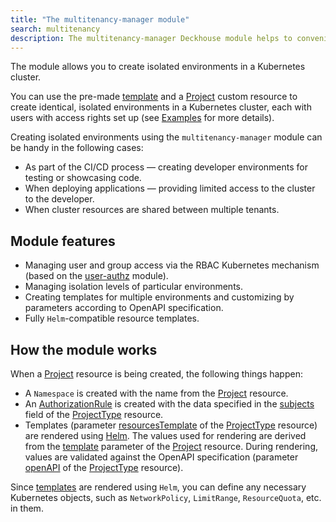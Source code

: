 ```yaml
---
title: "The multitenancy-manager module"
search: multitenancy
description: The multitenancy-manager Deckhouse module helps to conveniently create templated environments in a Kubernetes cluster using custom resources. Rendering environment templates with Helm makes it possible to use any Kubernetes objects in an environment template.   
---
```


The module allows you to create isolated environments in a Kubernetes cluster.

You can use the pre-made [template](cr.html#projecttype) and a [Project](cr.html#project) custom resource to create identical, isolated environments in a Kubernetes cluster, each with users with access rights set up (see [Examples](usage.html) for more details).

Creating isolated environments using the `multitenancy-manager` module can be handy in the following cases:
- As part of the CI/CD process — creating developer environments for testing or showcasing code.
- When deploying applications — providing limited access to the cluster to the developer.
- When cluster resources are shared between multiple tenants.

## Module features

- Managing user and group access via the RBAC Kubernetes mechanism (based on the [user-authz](../140-user-authz/) module).
- Managing isolation levels of particular environments.
- Creating templates for multiple environments and customizing by parameters according to OpenAPI specification.
- Fully `Helm`-compatible resource templates.

## How the module works

When a [Project](cr.html#project) resource is being created, the following things happen:
- A `Namespace` is created with the name from the [Project](cr.html#project) resource.
- An [AuthorizationRule](../140-user-authz/cr.html#authorizationrule) is created with the data specified in the [subjects](cr.html#projecttype-v1alpha1-spec-subjects) field of the [ProjectType](cr.html#projecttype) resource.
- Templates (parameter [resourcesTemplate](cr.html#projecttype-v1alpha1-spec-resourcestemplate) of the [ProjectType](cr.html#projecttype) resource) are rendered using [Helm](https://helm.sh/docs/). The values used for rendering are derived from the [template](cr.html#project-v1alpha1-spec-template) parameter of the [Project](cr.html#project) resource. During rendering, values are validated against the OpenAPI specification (parameter [openAPI](cr.html#projecttype-v1alpha1-spec-openapi) of the [ProjectType](cr.html#projecttype) resource).

Since [templates](cr.html#projecttype-v1alpha1-spec-resourcestemplate) are rendered using `Helm`, you can define any necessary Kubernetes objects, such as `NetworkPolicy`, `LimitRange`, `ResourceQuota`, etc. in them.
